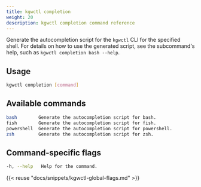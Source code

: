 ```yaml
---
title: kgwctl completion
weight: 20
description: kgwctl completion command reference
---
```


Generate the autocompletion script for the `kgwctl` CLI for the specified shell. For details on how to use the generated script, see the subcommand's help, such as `kgwctl completion bash --help`. 

## Usage

```sh
kgwctl completion [command]
```

## Available commands

```sh
bash        Generate the autocompletion script for bash.
fish        Generate the autocompletion script for fish.
powershell  Generate the autocompletion script for powershell.
zsh         Generate the autocompletion script for zsh.
```

## Command-specific flags

```sh
-h, --help   Help for the command.
``` 

{{< reuse "docs/snippets/kgwctl-global-flags.md" >}}

